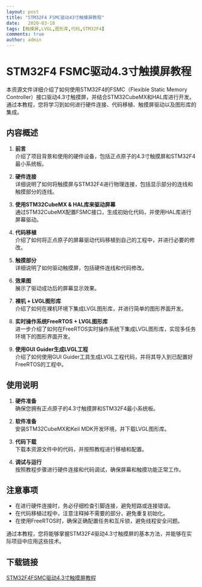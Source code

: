 ```yaml
---
layout: post
title: "STM32F4 FSMC驱动43寸触摸屏教程"
date:   2020-03-18
tags: [触摸屏,LVGL,图形库,代码,STM32F4]
comments: true
author: admin
---
```

# STM32F4 FSMC驱动4.3寸触摸屏教程

本资源文件详细介绍了如何使用STM32F4的FSMC（Flexible Static Memory Controller）接口驱动4.3寸触摸屏，并结合STM32CubeMX和HAL库进行开发。通过本教程，您将学习到如何进行硬件连接、代码移植、触摸屏驱动以及图形库的集成。

## 内容概述

1. **前言**  
   介绍了项目背景和使用的硬件设备，包括正点原子的4.3寸触摸屏和STM32F4最小系统板。

2. **硬件连接**  
   详细说明了如何将触摸屏与STM32F4进行物理连接，包括显示部分的连线和触摸部分的连线。

3. **使用STM32CubeMX & HAL库来驱动屏幕**  
   通过STM32CubeMX配置FSMC接口，生成初始化代码，并使用HAL库进行屏幕驱动。

4. **代码移植**  
   介绍了如何将正点原子的屏幕驱动代码移植到自己的工程中，并进行必要的修改。

5. **触摸部分**  
   详细说明了如何驱动触摸屏，包括硬件连线和代码修改。

6. **效果图**  
   展示了驱动成功后的屏幕显示效果。

7. **裸机 + LVGL图形库**  
   介绍了如何在裸机环境下集成LVGL图形库，并进行简单的图形界面开发。

8. **实时操作系统FreeRTOS + LVGL图形库**  
   进一步介绍了如何在FreeRTOS实时操作系统下集成LVGL图形库，实现多任务环境下的图形界面开发。

9. **使用GUI Guider生成LVGL工程**  
   介绍了如何使用GUI Guider工具生成LVGL工程代码，并将其导入到已配置好FreeRTOS的工程中。

## 使用说明

1. **硬件准备**  
   确保您拥有正点原子的4.3寸触摸屏和STM32F4最小系统板。

2. **软件准备**  
   安装STM32CubeMX和Keil MDK开发环境，并下载LVGL图形库。

3. **代码下载**  
   下载本资源文件中的代码，并按照教程进行移植和配置。

4. **调试与运行**  
   按照教程步骤进行硬件连接和代码调试，确保屏幕和触摸功能正常工作。

## 注意事项

- 在进行硬件连接时，务必仔细检查引脚连接，避免短路或连接错误。
- 在代码移植过程中，注意注释掉不需要的部分，避免重复初始化。
- 在使用FreeRTOS时，确保正确配置任务和互斥锁，避免线程安全问题。

通过本教程，您将能够掌握STM32F4驱动4.3寸触摸屏的基本方法，并能够在实际项目中应用这些技术。

## 下载链接

[STM32F4FSMC驱动4.3寸触摸屏教程](https://pan.quark.cn/s/404e816e57d0)